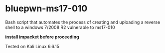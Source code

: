 # bluepwn-ms17-010

<blockquote class="imgur-embed-pub" lang="en" data-id="a/LCgyzFy" data-context="false" ><a href="//imgur.com/a/LCgyzFy"></a></blockquote><script async src="//s.imgur.com/min/embed.js" charset="utf-8"></script>

Bash script that automates the process of creating and uploading a reverse shell to a windows 7/2008 R2 vulnerable to ms17-010

**install impacket before proceeding**

Tested on Kali Linux 6.6.15
